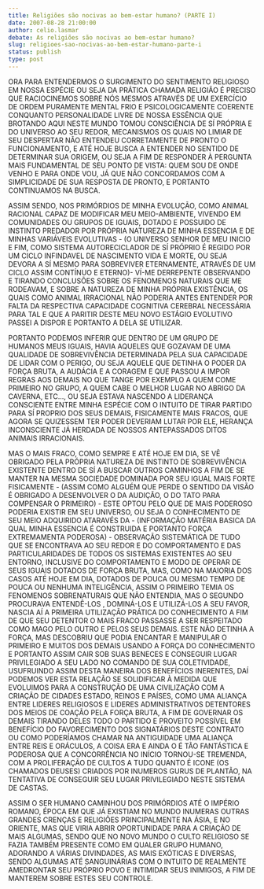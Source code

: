 ```yaml
---
title: Religiões são nocivas ao bem-estar humano? (PARTE I)
date: 2007-08-28 21:00:00
author: celio.lasmar
debate: As religiões são nocivas ao bem-estar humano?
slug: religioes-sao-nocivas-ao-bem-estar-humano-parte-i
status: publish 
type: post
---
```


ORA PARA ENTENDERMOS O SURGIMENTO DO SENTIMENTO RELIGIOSO EM NOSSA ESPÉCIE OU SEJA DA PRÁTICA CHAMADA RELIGIÃO É PRECISO QUE RACIOCINEMOS SOBRE NÓS MESMOS ATRAVÉS DE UM EXERCÍCIO DE ORDEM PURAMENTE MENTAL FRIO E PSICOLOGICAMENTE COERENTE CONQUANTO PERSONALIDADE LIVRE DE NOSSA ESSÊNCIA QUE BROTANDO AQUI NESTE MUNDO TOMOU CONSCIÊNCIA DE SÍ PRÓPRIA E DO UNIVERSO AO SEU REDOR, MECANISMOS OS QUAIS NO LIMIAR DE SEU DESPERTAR NÃO ENTENDEU CORRETAMENTE DE PRONTO O FUNCIONAMENTO, E ATÉ HOJE BUSCA A ENTENDER NO SENTIDO DE DETERMINAR SUA ORIGEM, OU SEJA A FIM DE RESPONDER À PERGUNTA MAIS FUNDAMENTAL DE SEU PONTO DE VISTA: QUEM SOU DE ONDE VENHO E PARA ONDE VOU, JÁ QUE NÃO CONCORDAMOS COM A SIMPLICIDADE DE SUA RESPOSTA DE PRONTO, E PORTANTO CONTINUAMOS NA BUSCA.  

ASSIM SENDO, NOS PRIMÓRDIOS DE MINHA EVOLUÇÃO, COMO ANIMAL RACIONAL CAPAZ DE MODIFICAR MEU MEIO-AMBIENTE, VIVENDO EM COMUNIDADES OU GRUPOS DE IGUAIS, DOTADO E POSSUIDO DE INSTINTO PREDADOR POR PRÓPRIA NATUREZA DE MINHA ESSENCIA E DE MINHAS VARIÁVEIS EVOLUTIVAS - (O UNIVERSO SENHOR DE MEU INICIO E FIM, COMO SISTEMA AUTORECICLADOR DE SÍ PRÓPRIO É REGIDO POR UM CICLO INFINDAVEL DE NASCIMENTO VIDA E MORTE, OU SEJA DEVORA A SÍ MESMO PARA SOBREVIVER ETERNAMENTE, ATRAVÉS DE UM CICLO ASSIM CONTÍNUO E ETERNO)- VÍ-ME DERREPENTE OBSERVANDO E TIRANDO CONCLUSÕES SOBRE OS FENOMENOS NATURAIS QUE ME RODEAVAM, E SOBRE A NATUREZA DE MINHA PRÓPRIA EXISTÊNCIA, OS QUAIS COMO ANIMAL IRRACIONAL NÃO PODERIA ANTES ENTENDER POR FALTA DA RESPECTIVA CAPACIDADE COGNITIVA CEREBRAL NECESSÁRIA PARA TAL E QUE A PARITIR DESTE MEU NOVO ESTÁGIO EVOLUTIVO PASSEI A DISPOR E PORTANTO A DELA SE UTILIZAR.  

PORTANTO PODEMOS INFERIR QUE DENTRO DE UM GRUPO DE HUMANOS MEUS IGUAIS, HAVIA AQUELES QUE GOZAVAM DE UMA QUALIDADE DE SOBREVIVÊNCIA DETERMINADA PELA SUA CAPACIDADE DE LIDAR COM O PERIGO, OU SEJA AQUELE QUE DETINHA O PODER DA FORÇA BRUTA, A AUDÁCIA E A CORAGEM E QUE PASSOU A IMPOR REGRAS AOS DEMAIS NO QUE TANGE POR EXEMPLO A QUEM COME PRIMEIRO NO GRUPO, A QUEM CABE O MELHOR LUGAR NO ABRIGO DA CAVERNA, ETC..., OU SEJA ESTAVA NASCENDO A LIDERANÇA CONSCIENTE ENTRE MINHA ESPÉCIE COM O INTUITO DE TIRAR PARTIDO PARA SÍ PROPRIO DOS SEUS DEMAIS, FISICAMENTE MAIS FRACOS, QUE AGORA SE QUIZESSEM TER PODER DEVERIAM LUTAR POR ELE, HERANÇA INCONSCIENTE JÁ HERDADA DE NOSSOS ANTEPASSADOS DITOS ANIMAIS IRRACIONAIS.  

MAS O MAIS FRACO, COMO SEMPRE E ATÉ HOJE EM DIA, SE VÊ OBRIGADO PELA PRÓPRIA NATUREZA DE INSTINTO DE SOBREVIVÊNCIA EXISTENTE DENTRO DE SÍ A BUSCAR OUTROS CAMINHOS A FIM DE SE MANTER NA MESMA SOCIEDADE DOMINADA POR SEU IGUAL MAIS FORTE FISICAMENTE - (ASSIM COMO ALGUÉM QUE PERDE O SENTIDO DA VISÃO É OBRIGADO A DESENVOLVER O DA AUDIÇÃO, O DO TATO PARA COMPENSAR O PRIMEIRO) - ESTE OPTOU PELO QUE DE MAIS PODEROSO PODERIA EXISTIR EM SEU UNIVERSO, OU SEJA O CONHECIMENTO DE SEU MEIO ADQUIRIDO ATARAVÉS DA - (INFORMAÇÃO MATÉRIA BASICA DA QUAL MINHA ESSENCIA É CONSTRUIDA E PORTANTO FORÇA EXTREMAMENTA PODEROSA) - OBSERVAÇÃO SISTEMÁTICA DE TUDO QUE SE ENCONTRAVA AO SEU REDOR E DO COMPORTAMENTO E DAS PARTICULARIDADES DE TODOS OS SISTEMAS EXISTENTES AO SEU ENTORNO, INCLUSIVE DO COMPORTAMENTO E MODO DE OPERAR DE SEUS IGUAIS DOTADOS DE FORÇA BRUTA, MAS, COMO NA MAIORIA DOS CASOS ATÉ HOJE EM DIA, DOTADOS DE POUCA OU MESMO TEMPO DE POUCA OU NENHUMA INTELIGÊNCIA, ASSIM O PRIMEIRO TEMIA OS FENOMENOS SOBRENATURAIS QUE NÃO ENTENDIA, MAS O SEGUNDO PROCURAVA ENTENDÊ-LOS , DOMINÁ-LOS E UTILIZÁ-LOS A SEU FAVOR, NASCIA AÍ A PRIMEIRA UTILIZAÇÃO PRÁTICA DO CONHECIMENTO A FIM DE QUE SEU DETENTOR O MAIS FRACO PASSASSE A SER RESPEITADO COMO MAGO PELO OUTRO E PELOS SEUS DEMAIS. ESTE NÃO DETINHA A FORÇA, MAS DESCOBRIU QUE PODIA ENCANTAR E MANIPULAR O PRIMEIRO E MUITOS DOS DEMAIS USANDO A FORÇA DO CONHECIMENTO E PORTANTO ASSIM CAIR SOB SUAS BENECES E CONSEGUIR LUGAR PRIVILEGIADO A SEU LADO NO COMANDO DE SUA COLETIVIDADE, USUFRUINDO ASSIM DESTA MANEIRA DOS BENEFÍCIOS INERENTES, DAÍ PODEMOS VER ESTA RELAÇÃO SE SOLIDIFICAR À MEDIDA QUE EVOLUIMOS PARA A CONSTRUÇÃO DE UMA CIVILIZAÇÃO COM A CRIAÇÃO DE CIDADES ESTADO, REINOS E PAÍSES, COMO UMA ALIANÇA ENTRE LIDERES RELIGIOSOS E LIDERES ADMINISTRATIVOS DETENTORES DOS MEIOS DE COAÇÃO PELA FORÇA BRUTA, A FIM DE GOVERNAR OS DEMAIS TIRANDO DELES TODO O PARTIDO E PROVEITO POSSÍVEL EM BENEFÍCIO DO FAVORECIMENTO DOS SIGNATÁRIOS DESTE CONTRATO OU COMO PODERÍAMOS CHAMAR NA ANTIGUIDADE UMA ALIANÇA ENTRE REIS E ORÁCULOS, A COISA ERA E AINDA O É TÃO FANTÁSTICA E PODEROSA QUE A CONCORRÊNCIA NO INÍCIO TORNOU-SE TREMENDA, COM A PROLIFERAÇÃO DE CULTOS A TUDO QUANTO É ICONE (OS CHAMADOS DEUSES) CRIADOS POR INUMEROS GURUS DE PLANTÃO, NA TENTATIVA DE CONSEGUIR SEU LUGAR PRIVILEGIADO NESTE SISTEMA DE CASTAS.  

ASSIM O SER HUMANO CAMINHOU DOS PRIMÓRDIOS ATÉ O IMPÉRIO ROMANO, ÉPOCA EM QUE JÁ EXISTIAM NO MUNDO INUMERAS OUTRAS GRANDES CRENÇAS E RELIGIÕES PRINCIPALMENTE NA ÁSIA, E NO ORIENTE, MAS QUE VIRIA ABRIR OPORTUNIDADE PARA A CRIAÇÃO DE MAIS ALGUMAS, SENDO QUE NO NOVO MUNDO O CULTO RELIGIOSO SE FAZIA TAMBÉM PRESENTE COMO EM QUALER GRUPO HUMANO, ADORANDO A VÁRIAS DIVINDADES, AS MAIS EXÓTICAS E DIVERSAS, SENDO ALGUMAS ATÉ SANGUINÁRIAS COM O INTUITO DE REALMENTE AMEDRONTAR SEU PRÓPRIO POVO E INTIMIDAR SEUS INIMIGOS, A FIM DE MANTEREM SOBRE ESTES SEU CONTROLE.

